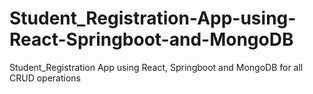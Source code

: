 # Student_Registration-App-using-React-Springboot-and-MongoDB
Student_Registration App using React, Springboot and MongoDB for all CRUD operations
